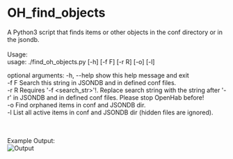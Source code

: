 # OH_find_objects
A Python3 script that finds items or other objects in the conf directory or in the jsondb.
<br><br>Usage:<br>
usage: ./find_oh_objects.py [-h] [-f F] [-r R] [-o] [-l]

optional arguments:
  -h, --help  show this help message and exit<br>
  -f F        Search this string in JSONDB and in defined conf files.<br>
  -r R        Requires '-f <search_str>'!. Replace search string with the
              string after '-r' in JSONDB and in defined conf files. Please
              stop OpenHab before!<br>
  -o          Find orphaned items in conf and JSONDB dir.<br>
  -l          List all active items in conf and JSONDB dir (hidden files are
              ignored).<br>

<br><br> Example Output:<br>
![Output](https://user-images.githubusercontent.com/49484063/130794856-79dacb85-db0d-448e-87e7-893dd010495a.JPG)
